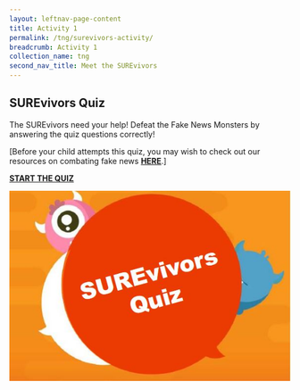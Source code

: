```yaml
---
layout: leftnav-page-content
title: Activity 1
permalink: /tng/surevivors-activity/
breadcrumb: Activity 1
collection_name: tng
second_nav_title: Meet the SUREvivors
---
```


## SUREvivors Quiz

The SUREvivors need your help!  Defeat the Fake News Monsters by answering the quiz questions correctly!

[Before your child attempts this quiz, you may wish to check out our resources on combating fake news **[HERE](https://sure.nlb.gov.sg/resources/audience/adults/combating-fake-news)**.]

**[START THE QUIZ](https://go.gov.sg/surevivor-activity-1)**

![](../images/SUREvivors-quiz-thmb.JPG)



